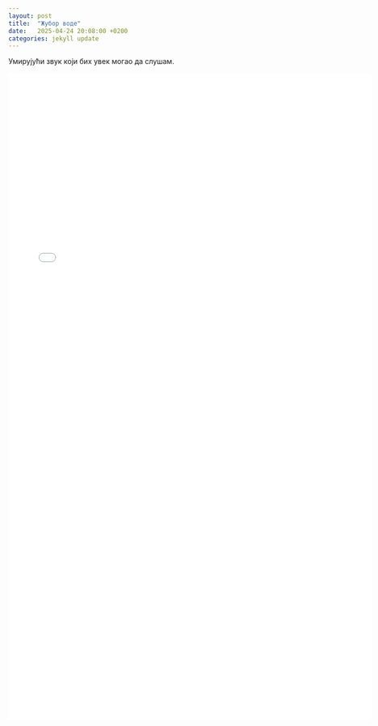 ```yaml
---
layout: post
title:  "Жубор воде"
date:   2025-04-24 20:08:00 +0200
categories: jekyll update
---
```

Умирујући звук који бих увек могао да слушам.

<iframe width="720" height="1280"  src="/assets/posts/zubor/Zubor.mp4" frameborder="0" allowfullscreen></iframe>
